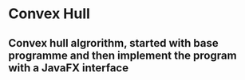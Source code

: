 # Convex Hull
## Convex hull algrorithm, started with base programme and then implement the program with a JavaFX interface
